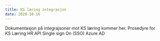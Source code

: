 ```yaml
---
title: KS læring integrasjon
date: 2020-10-16
---
```


Dokumentasjon på integrajsoner mot KS læring kommer her.
Prosedyre for KS Læring HR API
Single sign On (SSO)
Azure AD
